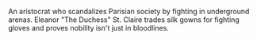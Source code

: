 An aristocrat who scandalizes Parisian society by fighting in underground arenas. Eleanor "The Duchess" St. Claire trades silk gowns for fighting gloves and proves nobility isn't just in bloodlines.